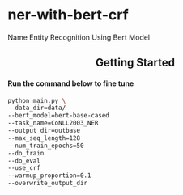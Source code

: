 # ner-with-bert-crf
Name Entity Recognition Using Bert Model

<h2 align="center">Getting Started</h2> 

#### Run the command below to fine tune

```bash
python main.py \
--data_dir=data/
--bert_model=bert-base-cased
--task_name=CoNLL2003_NER
--output_dir=outbase
--max_seq_length=128
--num_train_epochs=50
--do_train
--do_eval
--use_crf
--warmup_proportion=0.1
--overwrite_output_dir
```
